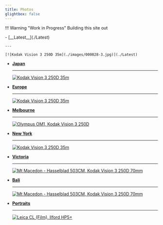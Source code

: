 ```yaml
---
title: Photos
glightbox: false
---
```


!!! Warning "Work in Progress"
    Building this site out

<div class="grid cards" markdown>
-   [__Latest__](./Latest)

```
---

[![Kodak Vision 3 250D 35m](./images/000028-3.jpg)](./Latest)
```

</div>

<div class="grid cards" markdown>

- [__Japan__](./Japan.md)

  ______________________________________________________________________

  [![Kodak Vision 3 250D 35m](./images/000028-3.jpg)](./Japan.md)

- [__Europe__](./Europe.md)

  ______________________________________________________________________

  [![Kodak Vision 3 250D 35m](./images/000028-3.jpg)](./Europe.md)

- [__Melbourne__](./Melbourne.md)

  ______________________________________________________________________

  [![Olympus OM1, Kodak Vision 3 250D](./images/000074-website-2-2.jpg)](./Melbourne.md)

- [__New York__](./New_York.md)

  ______________________________________________________________________

  [![Kodak Vision 3 250D 35m](./images/000028-3.jpg)](./New_York.md)

- [__Victoria__](./Victoria.md)

  ______________________________________________________________________

  [![Mt Macedon - Hasselblad 503CM, Kodak Vision 3 250D 70mm](./images/000110900003-website-2-2.jpg)](./Victoria.md)

- [__Bali__](./Bali.md)

  ______________________________________________________________________

  [![Mt Macedon - Hasselblad 503CM, Kodak Vision 3 250D 70mm](./images/000110900003-website-2-2.jpg)](./Bali.md)

- [__Portraits__](./Portraits.md)

  ______________________________________________________________________

  [![Leica CL (Film), Ilford HP5+](./images/000108460004.jpg)](./Portraits.md)

</div>
